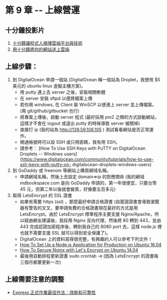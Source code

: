 # 第 9 章 -- 上線營運

## 十分鐘投影片

1. [十分鐘讓程式人搞懂雲端平台與技術](http://www.slideshare.net/ccckmit/ss-70782470)
2. [用十分鐘將你的網站送上雲端](https://www.slideshare.net/ccckmit/ss-72398210)

## 上線步驟：
1. 到 DigitalOcean 申請一個站 (DigitalOcean 稱一個站為 Droplet，我使用 $5 美元的 ubuntu linux 虛擬主機方案)。
    * 用 putty 連上去 server 之後，安裝相關軟體
    * 在 server 安裝 sftpd 以便將檔案上傳
    * 若你用 windows, 在 Client 裝 WinSCP 以便連上 server 並上傳檔案。(用 git/github/gitbucket 也行)
    * 將專案上傳後，啟動 server 程式 (最好採用 pm2 之類的方式啟動網站，這樣才不會在 logout 或退出 putty 的時候導致 server 被關掉)
    * 直接打 ip (我的站為  http://139.59.108.105 ) 測試看看網站是否正常運作。
    * 開通帳號時可以設 SSH 或只用密碼，我有用 SSH。
    * 請參考： [How To Use SSH Keys with PuTTY on DigitalOcean Droplets -- Windows users](https://www.digitalocean.com/community/tutorials/how-to-use-ssh-keys-with-putty-on- digitalocean-droplets-windows-users) 
2. 到 GoDaddy 或 freenom 等網站上購買網域名稱。
    * 申請網域名稱，然後上去設定 domain=>ip 的對應關係 (我的網域 mdbookspace.com 是向 GoDaddy 申請的，第一年很便宜，只要台幣 45 元，但第二年以後就會變貴，好像要五百多元)
3. 取得 LetsEncrypt 的 SSL 證書
    * 如果有需要 https (ssl) ，那麼最好申請合格證書 (自簽證證書會導致瀏覽器有警告的叉叉，要申請免費的合格證書現在最好的方式是用 LetsEncrypt。由於 LetsEncrypt 標準程序主要支援 Nginx/Apache，所以經由網友建議後，我採用 Nginx 反向代理，然後將 80 轉到 443，並由 443 完成認證加密程序後，轉到我自己的 8080 port 去，這樣 node.js 裡也就不需要支援 SSL 就可以得到安全保護了)。
    * DigitalOcean 上的資料寫得很完整，有興趣的人可以參考下列文件！
    * [How To Set Up a Node.js Application for Production on Ubuntu 16.04](https://www.digitalocean.com/community/tutorials/how-to-set-up-a-node-js-application-for-production-on-ubuntu-16-04)
    * [How To Secure Nginx with Let's Encrypt on Ubuntu 14.04](https://www.digitalocean.com/community/tutorials/how-to-secure-nginx-with-let-s-encrypt-on-ubuntu-14-04)
    * 最後用自動排程更新證書 sudo crontab -e (因為 LetsEncrypt 的證書每三個月都要更新一次)

## 上線需要注意的調整

* [Express 正式作業最佳作法：效能和可靠性](http://expressjs.com/zh-tw/advanced/best-practice-performance.html)